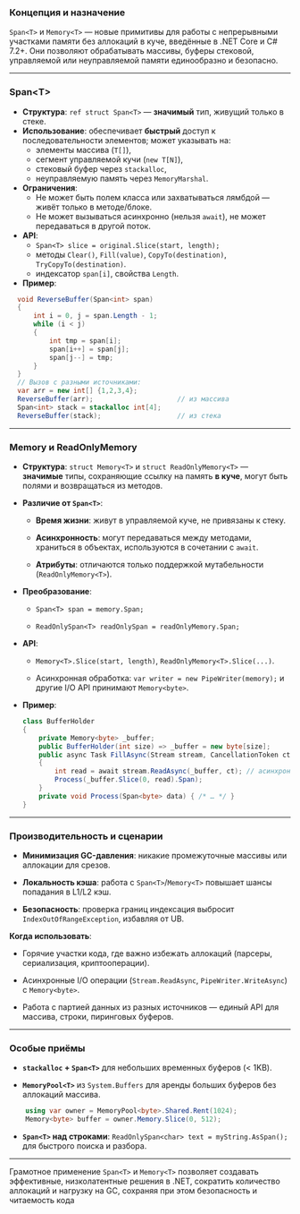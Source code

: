 ### Концепция и назначение  
`Span<T>` и `Memory<T>` — новые примитивы для работы с непрерывными участками памяти без аллокаций в куче, введённые в .NET Core и C# 7.2+. Они позволяют обрабатывать массивы, буферы стековой, управляемой или неуправляемой памяти единообразно и безопасно.

---

### Span\<T>

- **Структура**: `ref struct Span<T>` — **значимый** тип, живущий только в стеке.  
- **Использование**: обеспечивает **быстрый** доступ к последовательности элементов; может указывать на:
  - элементы массива (`T[]`),
  - сегмент управляемой кучи (`new T[N]`),
  - стековый буфер через `stackalloc`,
  - неуправляемую память через `MemoryMarshal`.
- **Ограничения**:
  - Не может быть полем класса или захватываться лямбдой — живёт только в методе/блоке.
  - Не может вызываться асинхронно (нельзя `await`), не может передаваться в другой поток.
- **API**:
  - `Span<T> slice = original.Slice(start, length);`
  - методы `Clear()`, `Fill(value)`, `CopyTo(destination)`, `TryCopyTo(destination)`.
  - индексатор `span[i]`, свойства `Length`.
- **Пример**:

```csharp
  void ReverseBuffer(Span<int> span)
  {
      int i = 0, j = span.Length - 1;
      while (i < j)
      {
          int tmp = span[i];
          span[i++] = span[j];
          span[j--] = tmp;
      }
  }
  // Вызов с разными источниками:
  var arr = new int[] {1,2,3,4};
  ReverseBuffer(arr);                     // из массива
  Span<int> stack = stackalloc int[4];    
  ReverseBuffer(stack);                   // из стека
```


---


### Memory<T> и ReadOnlyMemory<T>


- **Структура**: `struct Memory<T>` и `struct ReadOnlyMemory<T>` — **значимые** типы, сохраняющие ссылку на память **в куче**, могут быть полями и возвращаться из методов.
    
- **Различие от `Span<T>`**:
    
    - **Время жизни**: живут в управляемой куче, не привязаны к стеку.
        
    - **Асинхронность**: могут передаваться между методами, храниться в объектах, используются в сочетании с `await`.
        
    - **Атрибуты**: отличаются только поддержкой мутабельности (`ReadOnlyMemory<T>`).
        
- **Преобразование**:
    
    - `Span<T> span = memory.Span;`
        
    - `ReadOnlySpan<T> readOnlySpan = readOnlyMemory.Span;`
        
- **API**:
    
    - `Memory<T>.Slice(start, length)`, `ReadOnlyMemory<T>.Slice(...)`.
        
    - Асинхронная обработка: `var writer = new PipeWriter(memory);` и другие I/O API принимают `Memory<byte>`.
        
- **Пример**:
    
    ```csharp
    class BufferHolder
    {
        private Memory<byte> _buffer;
        public BufferHolder(int size) => _buffer = new byte[size];
        public async Task FillAsync(Stream stream, CancellationToken ct)
        {
            int read = await stream.ReadAsync(_buffer, ct); // асинхронно читает в Memory<byte>
            Process(_buffer.Slice(0, read).Span);
        }
        private void Process(Span<byte> data) { /* … */ }
    }
    ```
    

---

### Производительность и сценарии

- **Минимизация GC-давления**: никакие промежуточные массивы или аллокации для срезов.
    
- **Локальность кэша**: работа с `Span<T>`/`Memory<T>` повышает шансы попадания в L1/L2 кэш.
    
- **Безопасность**: проверка границ индексация выбросит `IndexOutOfRangeException`, избавляя от UB.
    

**Когда использовать**:

- Горячие участки кода, где важно избежать аллокаций (парсеры, сериализация, криптооперации).
    
- Асинхронные I/O операции (`Stream.ReadAsync`, `PipeWriter.WriteAsync`) с `Memory<byte>`.
    
- Работа с партией данных из разных источников — единый API для массива, строки, пиринговых буферов.
    

---

### Особые приёмы

- **`stackalloc` + `Span<T>`** для небольших временных буферов (< 1KB).
    
- **`MemoryPool<T>`** из `System.Buffers` для аренды больших буферов без аллокаций массива.
    
```csharp
    using var owner = MemoryPool<byte>.Shared.Rent(1024);
    Memory<byte> buffer = owner.Memory.Slice(0, 512);
```
    
- **`Span<T>` над строками**: `ReadOnlySpan<char> text = myString.AsSpan();` для быстрого поиска и разбора.
    

---

Грамотное применение `Span<T>` и `Memory<T>` позволяет создавать эффективные, низколатентные решения в .NET, сократить количество аллокаций и нагрузку на GC, сохраняя при этом безопасность и читаемость кода